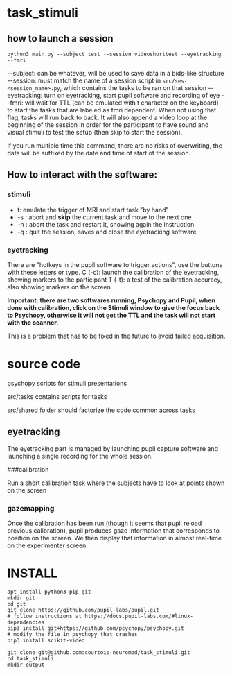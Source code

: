 # task_stimuli

## how to launch a session

`python3 main.py --subject test --session videoshorttest --eyetracking --fmri`

--subject: can be whatever, will be used to save data in a bids-like structure
--session: must match the name of a session script in `src/ses-<session_name>.py`, which contains the tasks to be ran on that session
--eyetracking: turn on eyetracking, start pupil software and recording of eye
--fmri: will wait for TTL (can be emulated with t character on the keyboard) to start the tasks that are labeled as fmri dependent. When not using that flag, tasks will run back to back. It will also append a video loop at the beginning of the session in order for the participant to have sound and visual stimuli to test the setup (then skip to start the session).


If you run multiple time this command, there are no risks of overwriting, the data will be suffixed by the date and time of start of the session.

## How to interact with the software:

### stimuli

- t: emulate the trigger of MRI and start task "by hand"
- <ctrl>-s : abort and **skip** the current task and move to the next one
- <ctrl>-n : abort the task and restart it, showing again the instruction
- <ctrl>-q : quit the session, saves and close the eyetracking software

### eyetracking

There are "hotkeys in the pupil software to trigger actions", use the buttons with these letters or type.
C (<shift>-c): launch the calibration of the eyetracking, showing markers to the participant
T (<shift>-t): a test of the calibration accuracy, also showing markers on the screen


**Important: there are two softwares running, Psychopy and Pupil, when done with calibration, click on the Stimuli window to give the focus back to Psychopy, otherwise it will not get the TTL and the task will not start with the scanner.**

This is a problem that has to be fixed in the future to avoid failed acquisition.

# source code

psychopy scripts for stimuli presentations

src/tasks contains scripts for tasks

src/shared folder should factorize the code common across tasks

## eyetracking

The eyetracking part is managed by launching pupil capture software and launching a single recording for the whole session.

###calibration

Run a short calibration task where the subjects have to look at points shown on the screen

### gazemapping

Once the calibration has been run (though it seems that pupil reload previous calibration), pupil produces gaze information that corresponds to position on the screen.
We then display that information in almost real-time on the experimenter screen.


# INSTALL

```
apt install python3-pip git
mkdir git
cd git
git clone https://github.com/pupil-labs/pupil.git
# follow instructions at https://docs.pupil-labs.com/#linux-dependencies
pip3 install git+https://github.com/psychopy/psychopy.git
# modify the file in psychopy that crashes
pip3 install scikit-video

git clone git@github.com:courtois-neuromod/task_stimuli.git
cd task_stimuli
mkdir output
```

